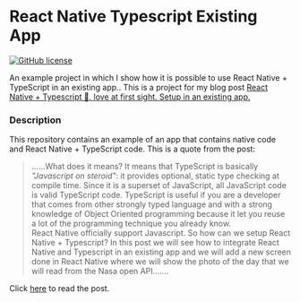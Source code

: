 # React Native Typescript Existing App

[![GitHub license](https://img.shields.io/badge/license-MIT-blue.svg)](https://raw.githubusercontent.com/chicio/React-Native-Typescript-Existing-App/master/LICENSE.md)

An example project in which I show how it is possible to use React Native + TypeScript in an existing app.. This is a
 project for my blog post [React Native + Typescript :purple_heart:, love at first sight. Setup in an existing app.](https://www.fabrizioduroni.it/2018/04/07/react-native-typescript-existing-app.html "React Native + Typescript :purple_heart:, love at first sight. Setup in an existing app") 

### Description

This repository contains an example of an app that contains native code and React Native + TypeScript code. This is a
 quote from the post:

> ......What does it means? It means that TypeScript is basically *"Javascript on steroid"*: it provides optional, 
static type checking at compile time. Since it is a superset of JavaScript, all JavaScript code is valid TypeScript code. 
  TypeScript is useful if you are a developer that comes from other strongly typed language and with a strong knowledge
   of Object Oriented programming because it let you reuse a lot of the programming technique you already know.  
   React Native officially support Javascript. So how can we setup React Native + Typescript? In this post we will see 
   how to integrate React Native and Typescript in an existing app and we will add a new screen done in React Native 
   where we will show the photo of the day that we will read from the Nasa open API.......

Click [here](https://www.fabrizioduroni.it/2018/11/01/react-native-typescript-conference-voxxed-2018.html "React Native + Typescript :purple_heart:, love at first sight. Setup in an existing app") to read the post.
